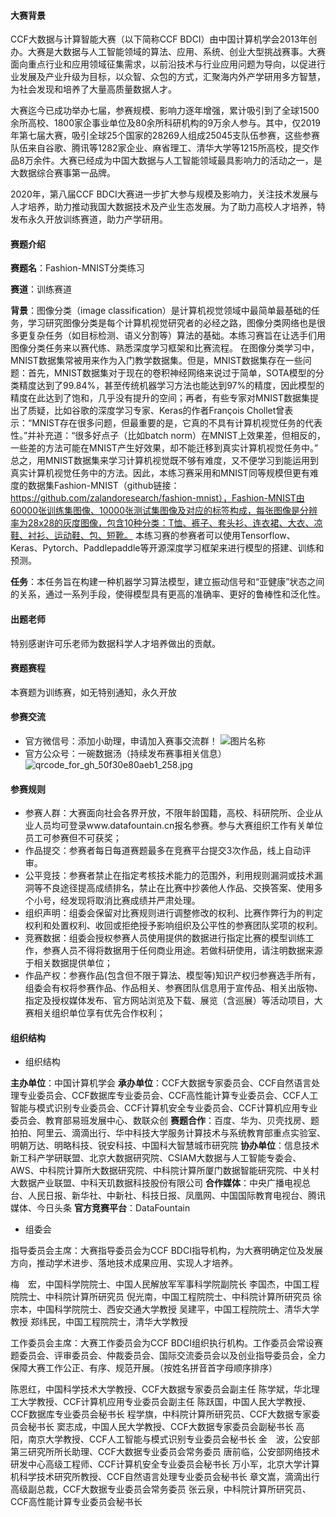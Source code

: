 #### 大赛背景

CCF大数据与计算智能大赛（以下简称CCF BDCI）由中国计算机学会2013年创办。大赛是大数据与人工智能领域的算法、应用、系统、创业大型挑战赛事。大赛面向重点行业和应用领域征集需求，以前沿技术与行业应用问题为导向，以促进行业发展及产业升级为目标，以众智、众包的方式，汇聚海内外产学研用多方智慧，为社会发现和培养了大量高质量数据人才。

大赛迄今已成功举办七届，参赛规模、影响力逐年增强，累计吸引到了全球1500余所高校、1800家企事业单位及80余所科研机构的9万余人参与。其中，仅2019年第七届大赛，吸引全球25个国家的28269人组成25045支队伍参赛，这些参赛队伍来自谷歌、腾讯等1282家企业、麻省理工、清华大学等1215所高校，提交作品8万余件。大赛已经成为中国大数据与人工智能领域最具影响力的活动之一，是大数据综合赛事第一品牌。

2020年，第八届CCF BDCI大赛进一步扩大参与规模及影响力，关注技术发展与人才培养，助力推动我国大数据技术及产业生态发展。为了助力高校人才培养，特发布永久开放训练赛道，助力产学研用。

#### 赛题介绍

**赛题名**：Fashion-MNIST分类练习

**赛道**：训练赛道

**背景**：图像分类（image classification）是计算机视觉领域中最简单最基础的任务，学习研究图像分类是每个计算机视觉研究者的必经之路，图像分类网络也是很多更复杂任务（如目标检测、语义分割等）算法的基础。本练习赛旨在让选手们用图像分类任务来以赛代练、熟悉深度学习框架和比赛流程。
在图像分类学习中，MNIST数据集常被用来作为入门教学数据集。但是，MNIST数据集存在一些问题：首先，MNIST数据集对于现在的卷积神经网络来说过于简单，SOTA模型的分类精度达到了99.84%，甚至传统机器学习方法也能达到97%的精度，因此模型的精度在此达到了饱和，几乎没有提升的空间；再者，有些专家对MNIST数据集提出了质疑，比如谷歌的深度学习专家、Keras的作者François Chollet曾表示：“MNIST存在很多问题，但最重要的是，它真的不具有计算机视觉任务的代表性。”并补充道：“很多好点子（比如batch norm）在MNIST上效果差，但相反的，一些差的方法可能在MNIST产生好效果，却不能迁移到真实计算机视觉任务中。”
总之，用MNIST数据集来学习计算机视觉既不够有难度，又不便学习到能运用到真实计算机视觉任务中的方法。因此，本练习赛采用和MNIST同等规模但更有难度的数据集Fashion-MNIST（github链接：https://github.com/zalandoresearch/fashion-mnist），Fashion-MNIST由60000张训练集图像、10000张测试集图像及对应的标签构成，每张图像是分辨率为28x28的灰度图像，包含10种分类：T恤、裤子、套头衫、连衣裙、大衣、凉鞋、衬衫、运动鞋、包、短靴。
本练习赛的参赛者可以使用Tensorflow、Keras、Pytorch、Paddlepaddle等开源深度学习框架来进行模型的搭建、训练和预测。

**任务**：本任务旨在构建一种机器学习算法模型，建立振动信号和“亚健康”状态之间的关系，通过一系列手段，使得模型具有更高的准确率、更好的鲁棒性和泛化性。

#### 出题老师

特别感谢许可乐老师为数据科学人才培养做出的贡献。

#### 赛题赛程

本赛题为训练赛，如无特别通知，永久开放

#### 参赛交流

- 官方微信号：添加小助理，申请加入赛事交流群！
  ![图片名称](https://s3.cn-north-1.amazonaws.com.cn/files.datafountain.cn/uploads/admin/editor/2021-05-07/df小助理-236328.png)
- 官方公众号：一碗数据汤（持续发布赛事相关信息）
  ![qrcode_for_gh_50f30e80aeb1_258.jpg](https://s3.cn-north-1.amazonaws.com.cn/files.datafountain.cn/uploads/admin/editor/2019-08-18/qrcode_for_gh_50f30e80aeb1_258-769962.jpg)

#### 参赛规则

- 参赛人群：大赛面向社会各界开放，不限年龄国籍，高校、科研院所、企业从业人员均可登录www.datafountain.cn报名参赛。参与大赛组织工作有关单位员工可参赛但不可获奖；
- 作品提交：参赛者每日每道赛题最多在竞赛平台提交3次作品，线上自动评审。
- 公平竞技：参赛者禁止在指定考核技术能力的范围外，利用规则漏洞或技术漏洞等不良途径提高成绩排名，禁止在比赛中抄袭他人作品、交换答案、使用多个小号，经发现将取消比赛成绩并严肃处理。
- 组织声明：组委会保留对比赛规则进行调整修改的权利、比赛作弊行为的判定权利和处置权利、收回或拒绝授予影响组织及公平性的参赛团队奖项的权利。
- 竞赛数据：组委会授权参赛人员使用提供的数据进行指定比赛的模型训练工作，参赛人员不得将数据用于任何商业用途。若做科研使用，请注明数据来源于相关数据提供单位；
- 作品产权：参赛作品(包含但不限于算法、模型等)知识产权归参赛选手所有，组委会有权将参赛作品、作品相关、参赛团队信息用于宣传品、相关出版物、指定及授权媒体发布、官方网站浏览及下载、展览（含巡展）等活动项目，大赛相关组织单位享有优先合作权利；

#### 组织结构

- 组织结构

**主办单位**：中国计算机学会
**承办单位**：CCF大数据专家委员会、CCF自然语言处理专业委员会、CCF数据库专业委员会、CCF高性能计算专业委员会、CCF人工智能与模式识别专业委员会、CCF计算机安全专业委员会、CCF计算机应用专业委员会、教育部易班发展中心、数联众创
**赛题合作**：百度、华为、贝壳找房、题拍拍、阿里云、滴滴出行、华中科技大学服务计算技术与系统教育部重点实验室、明朝万达、明略科技、锐安科技、中国科大智慧城市研究院
**协办单位**：信息技术新工科产学研联盟、北京大数据研究院、CSIAM大数据与人工智能专委会、AWS、中科院计算所大数据研究院、中科院计算所厦门数据智能研究院、中关村大数据产业联盟、中科天玑数据科技股份有限公司
**合作媒体**：中央广播电视总台、人民日报、新华社、中新社、科技日报、凤凰网、中国国际教育电视台、腾讯媒体、今日头条
**官方竞赛平台**：DataFountain

- 组委会

指导委员会主席：大赛指导委员会为CCF BDCI指导机构，为大赛明确定位及发展方向，推动学术进步、落地技术成果应用、实现人才培养。

梅　宏，中国科学院院士、中国人民解放军军事科学院副院长
李国杰，中国工程院院士、中科院计算所研究员
倪光南，中国工程院院士、中科院计算所研究员
徐宗本，中国科学院院士、西安交通大学教授
吴建平，中国工程院院士、清华大学教授
郑纬民，中国工程院院士，清华大学教授

工作委员会主席：大赛工作委员会为CCF BDCI组织执行机构。工作委员会常设赛题委员会、评审委员会、仲裁委员会、国际交流委员会以及创业指导委员会，全力保障大赛工作公正、有序、规范开展。（按姓名拼音首字母顺序排序）

陈恩红，中国科学技术大学教授、CCF大数据专家委员会副主任
陈学斌，华北理工大学教授、CCF计算机应用专业委员会副主任
陈跃国，中国人民大学教授、CCF数据库专业委员会秘书长
程学旗，中科院计算所研究员、CCF大数据专家委员会秘书长
窦志成，中国人民大学教授、CCF大数据专家委员会副秘书长
高　阳，南京大学教授、CCF人工智能与模式识别专业委员会秘书长
金　波，公安部第三研究所所长助理、CCF大数据专业委员会常务委员
唐前临，公安部网络技术研发中心高级工程师、CCF计算机安全专业委员会秘书长
万小军，北京大学计算机科学技术研究所教授、CCF自然语言处理专业委员会秘书长
章文嵩，滴滴出行高级副总裁，CCF大数据专业委员会常务委员
张云泉，中科院计算所研究员、CCF高性能计算专业委员会秘书长